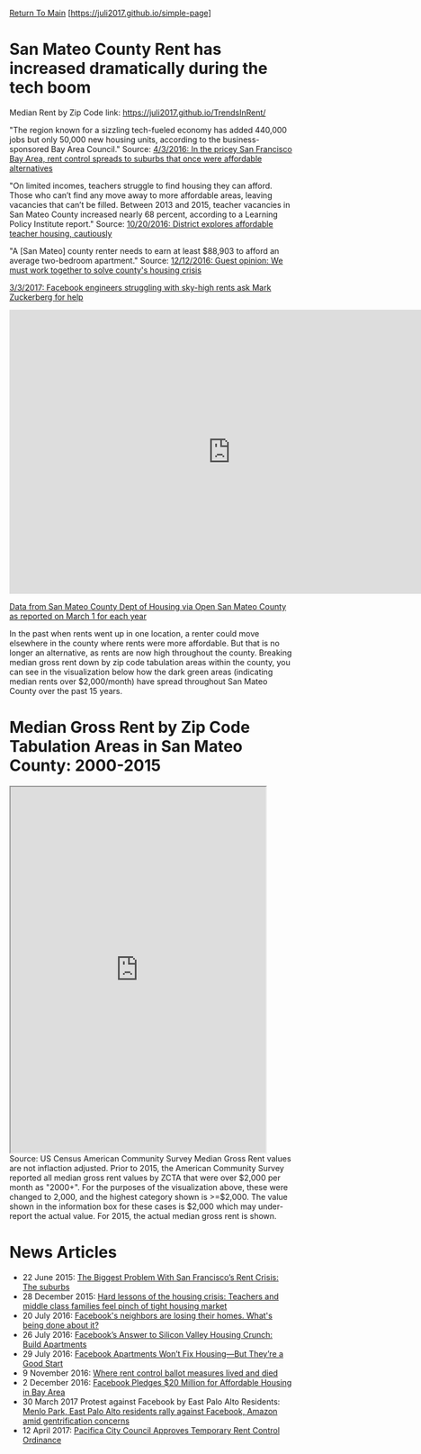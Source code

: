 <a href="https://juli2017.github.io/simple-page">Return To Main</a>
[https://juli2017.github.io/simple-page]

# San Mateo County Rent has increased dramatically during the tech boom
Median Rent by Zip Code
link: https://juli2017.github.io/TrendsInRent/  

"The region known for a sizzling tech-fueled economy has added 440,000 jobs but only 50,000 new housing units, according to the business-sponsored Bay Area Council." Source: <a href="https://www.usnews.com/news/business/articles/2016-04-03/rent-control-spreads-from-pricey-san-francisco-to-suburbs">4/3/2016: In the pricey San Francisco Bay Area, rent control spreads to suburbs that once were affordable alternatives</a>

"On limited incomes, teachers struggle to find housing they can afford. Those who can’t find any move away to more affordable areas, leaving vacancies that can’t be filled. Between 2013 and 2015, teacher vacancies in San Mateo County increased nearly 68 percent, according to a Learning Policy Institute report." Source: <a href="http://www.hmbreview.com/news/district-explores-affordable-teacher-housing-cautiously/article_e6bd6156-961b-11e6-8b6b-b3ba3f8ecb4a.html">10/20/2016: District explores affordable teacher housing, cautiously</a>

"A [San Mateo] county renter needs to earn at least $88,903 to afford an average two-bedroom apartment." Source: <a href="https://www.almanacnews.com/news/2016/12/12/guest-opinion-we-must-work-together-to-solve-countys-housing-crisis">12/12/2016: Guest opinion: We must work together to solve county's housing crisis</a> 

<a href="http://www.cnbc.com/2017/03/03/facebook-engineers-struggling-with-rents-ask-mark-zuckerberg-for-help.html?__source=yahoo%7Cfinance%7Cheadline%7Cheadline%7Cstory&par=yahoo&doc=104319084&yptr=yahoo">3/3/2017: Facebook engineers struggling with sky-high rents ask Mark Zuckerberg for help</a>  

<iframe width="786" height="505" seamless frameborder="0" scrolling="no" src="https://docs.google.com/spreadsheets/d/1521cVIusJnIETd_9by3AKzAhs2Q4DeFxgY4_BlZOFQE/pubchart?oid=2073830845&amp;format=interactive"></iframe>  

<a href="https://docs.google.com/spreadsheets/d/1WiVJ3FvF3lXnHlf9Q6G85VlRKc4_BjzCSgVBTa7u9lI/edit#gid=0">Data from San Mateo County Dept of Housing via Open San Mateo County as reported on March 1 for each year </a>  

In the past when rents went up in one location, a renter could move elsewhere in the county where rents were more affordable.  But that is no longer an alternative, as rents are now high throughout the county. Breaking median gross rent down by zip code tabulation areas within the county, you can see in the visualization below how the dark green areas (indicating median rents over $2,000/month) have spread throughout San Mateo County over the past 15 years.

# Median Gross Rent by Zip Code Tabulation Areas in San Mateo County: 2000-2015  

<iframe src="https://juli2017.github.io/SMCMedianRent/" width="90%" height="650"></iframe> 
Source:  US Census American Community Survey 
Median Gross Rent values are not inflaction adjusted.
Prior to 2015, the American Community Survey reported all median gross rent values by ZCTA that were over $2,000 per month as "2000+".  For the purposes of the visualization above, these were changed to 2,000, and the highest category shown is >=$2,000.
The value shown in the information box for these cases is $2,000 which may under-report the actual value.  For 2015, the actual median gross rent is shown.

# News Articles
* 22 June 2015: <a href="http://www.slate.com/articles/business/metropolis/2015/06/san_francisco_rent_crisis_the_solution_isn_t_in_the_city_it_s_in_the_suburbs.html">The Biggest Problem With San Francisco’s Rent Crisis: The suburbs</a>
* 28 December 2015: <a href="http://www.smdailyjournal.com/articles/lnews/2015-12-28/hard-lessons-of-the-housing-crisis-teachers-and-middle-class-families-feel-pinch-of-tight-housing-market/1776425155820.html">Hard lessons of the housing crisis: Teachers and middle class families feel pinch of tight housing market</a>
* 20 July 2016: <a href="https://www.theguardian.com/technology/2016/jul/20/facebook-headquarters-expansion-menlo-park-california-housing">Facebook's neighbors are losing their homes. What's being done about it?</a>
* 26 July 2016: <a href="https://www.wsj.com/articles/facebooks-answer-to-silicon-valley-housing-crunch-build-apartments-1469534402">Facebook’s Answer to Silicon Valley Housing Crunch: Build Apartments</a>  
* 29 July 2016: <a href="https://www.wired.com/2016/07/facebook-apartments-wont-fix-housing-theyre-good-start/">Facebook Apartments Won’t Fix Housing—But They’re a Good Start</a>  
* 9 November 2016: <a href="http://www.bizjournals.com/sanfrancisco/news/2016/11/09/bay-area-rent-control-measure-roundup-opponents.html">Where rent control ballot measures lived and died</a>  
* 2 December 2016: <a href="https://www.philanthropy.com/article/Facebook-Pledges-20-Million/238568?cid=cpfd_home">Facebook Pledges $20 Million for Affordable Housing in Bay Area</a>
* 30 March 2017 Protest against Facebook by East Palo Alto Residents: <a href="http://www.mercurynews.com/2017/03/30/menlo-park-east-palo-alto-residents-to-rally-against-amazon-and-facebook-amid-gentrification-concerns/">Menlo Park, East Palo Alto residents rally against Facebook, Amazon amid gentrification concerns </a>  
* 12 April 2017: <a href="https://ww2.kqed.org/news/2017/04/12/pacifica-city-council-approves-temporary-rent-control-ordinance/">Pacifica City Council Approves Temporary Rent Control Ordinance</a>  
